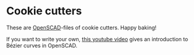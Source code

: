 # Cookie cutters

These are [OpenSCAD](https://www.openscad.org)-files of cookie cutters. Happy baking!

If you want to write your own, [this youtube video](https://www.youtube.com/watch?v=tOx5UI8GGns) gives an introduction to Bézier curves in OpenSCAD.
